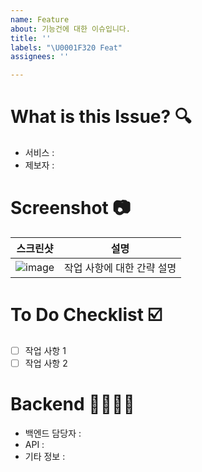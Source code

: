```yaml
---
name: Feature
about: 기능건에 대한 이슈입니다.
title: ''
labels: "\U0001F320 Feat"
assignees: ''

---
```


# What is this Issue? 🔍

- 서비스 :
- 제보자 :

# Screenshot 📷

|스크린샷|설명|
|:---:|:---:|
|![image](https://user-images.githubusercontent.com/57790541/178958268-97059279-a709-4d10-a850-995abbc735fa.png)|작업 사항에 대한 간략 설명|

# To Do Checklist ☑️

- [ ] 작업 사항 1
- [ ] 작업 사항 2

# Backend 🫱🏻‍🫲🏼

- 백엔드 담당자 :
- API :
- 기타 정보 :
